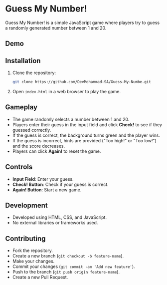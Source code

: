# Guess My Number!

Guess My Number! is a simple JavaScript game where players try to guess a randomly generated number between 1 and 20.

## Demo



## Installation

1. Clone the repository:

   ```bash
   git clone https://github.com/DevMohammad-SA/Guess-My-Numbe.git
   ```

2. Open `index.html` in a web browser to play the game.

## Gameplay

- The game randomly selects a number between 1 and 20.
- Players enter their guess in the input field and click **Check!** to see if they guessed correctly.
- If the guess is correct, the background turns green and the player wins.
- If the guess is incorrect, hints are provided ("Too high!" or "Too low!") and the score decreases.
- Players can click **Again!** to reset the game.

## Controls

- **Input Field**: Enter your guess.
- **Check! Button**: Check if your guess is correct.
- **Again! Button**: Start a new game.

## Development

- Developed using HTML, CSS, and JavaScript.
- No external libraries or frameworks used.

## Contributing

- Fork the repository.
- Create a new branch (`git checkout -b feature-name`).
- Make your changes.
- Commit your changes (`git commit -am 'Add new feature'`).
- Push to the branch (`git push origin feature-name`).
- Create a new Pull Request.
